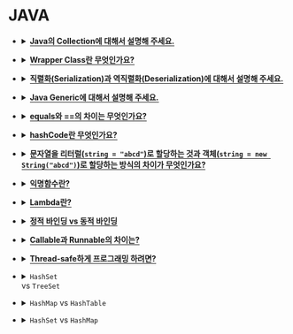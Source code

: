 # JAVA

   <div class="page-body">
      <ul>
         <li>
            <details>
               <summary><span style="border-bottom:0.05em solid"><strong>Java의 Collection에 대해서 설명해 주세요.</strong></span></summary>
               <p>여러 데이터를 담을 수 있는 자료구조</p>
               <p>list, set 등이 있음</p>
            </details>
         </li>
      </ul>
      <ul>
         <li>
            <details>
               <summary><span style="border-bottom:0.05em solid"><strong>Wrapper Class란 무엇인가요?</strong></span></summary>
               <p>java에는 primitive type과 reference type이 있습니다. </p>
               <p>primitive type의 경우 NULL 값을 담지 못하고, 제네릭 프로그래밍에 쓰지 못한다는 특징이 있는데, 이러한 경우와 같이 데이터를 객체로 표현해야 할 때 쓰이는 것이 Wrapper입니다.</p>
            </details>
         </li>
      </ul>
      <ul>
         <li>
            <details>
               <summary><span style="border-bottom:0.05em solid"><strong>직렬화(Serialization)과 역직렬화(Deserialization)에 대해서 설명해 주세요.</strong></span></summary>
               <p><strong>직렬화 </strong>: 데이터를 연속적인 데이터로 변형하는 것</p>
               <p><strong>역직렬화 </strong>: 직렬화된 데이터를 변환하여 객체의 형태로 표현하는 것</p>
            </details>
         </li>
      </ul>
      <ul>
         <li>
            <details>
               <summary><span style="border-bottom:0.05em solid"><strong>Java Generic에 대해서 설명해 주세요.</strong></span></summary>
               <p>제네릭이란 어떤 객체의 타입인지에 관계없이 프로그래밍하는 것을 말합니다. 객체를 초기화할때 타입을 지정해주기 때문에 타입캐스팅이 필요없고 컴파일 타임에 타입체크를 해주기때문에 디버깅이 쉽다는 장점이 있습니다.</p>
               <p><strong>제네릭</strong> </p>
               <ul>
                  <li>다양한 타입의 객체를 사용하는 메소드나 클래스에서 객체를 초기화할 때 타입을 지정해주는 기법</li>
               </ul>
               <p><strong>장점</strong></p>
               <ul>
                  <li>코드 간결</li>
               </ul>
               <ul>
                  <li>컴파일 타임에 오류 체크</li>
               </ul>
               <ul>
                  <li>타입 캐스팅할 필요 없음</li>
               </ul>
               <ul>
                  <li>재사용성 증가</li>
               </ul>
               <ul>
                  <li>
                     <details>
                        <summary><strong><em>제네릭을 사용하지 않을 경우</em></strong></summary>
                        <p><strong>EX)</strong> 만약 제네릭을 사용하지 않고 <code>Object</code> 클래스를 상속받는 경우 매번 타입캐스팅을 해주어야함.
                           만약 타입캐스팅이 잘못되면 런타임시 <code>ClassCastException</code> 오류 발생함
                        </p>
                     </details>
                  </li>
               </ul>
            </details>
         </li>
      </ul>
      <ul>
         <li>
            <details>
               <summary><span style="border-bottom:0.05em solid"><strong>equals와 ==의 차이는 무엇인가요?</strong></span></summary>
               <p>기본적인 동작은 똑같은데 , equals는 override할수 있기때문에 사용자가 원하는 논리적인 통일성을 비교할 수 있다.</p>
               <p><code>==</code></p>
               <ul>
                  <li>참조 비교 : 두 객체가 같은 메모리 공간을 가리키는 지 확인</li>
               </ul>
               <p><code>equals()</code></p>
               <ul>
                  <li>내용 비교 : 두 객체의 값 확인</li>
               </ul>
            </details>
         </li>
      </ul>
      <ul>
         <li>
            <details>
               <summary><span style="border-bottom:0.05em solid"><strong>hashCode란 무엇인가요?</strong></span></summary>
               <p>두 객체가 동일한 객체인지 비교 가능</p>
               <p>heap 에 저장된 객체의 메모리 주소 반환</p>
            </details>
         </li>
      </ul>
      <ul>
         <li>
            <details>
               <summary><span style="border-bottom:0.05em solid"><strong>문자열을 리터럴(</strong></span><span style="border-bottom:0.05em solid"><strong><code>string = &quot;abcd&quot;</code></strong></span><span style="border-bottom:0.05em solid"><strong>)로 할당하는 것과 객체(</strong></span><span style="border-bottom:0.05em solid"><strong><code>string = new String(&quot;abcd&quot;)</code></strong></span><span style="border-bottom:0.05em solid"><strong>)로 할당하는 방식의 차이가 무엇인가요?</strong></span></summary>
               <p>리터럴 : string constant pool에 생성</p>
               <p>new : heap에 생성</p>
               <p>== 연산도 다름</p>
            </details>
         </li>
      </ul>
      <ul>
         <li>
            <details>
               <summary><span style="border-bottom:0.05em solid"><strong>익명함수란?</strong></span></summary>
               <p>리터럴 방식으로 만들어진 이름없는 함수</p>
               <p>재사용을 안하기때문에 이름없이 만든다.</p>
               <pre><code>//리터럴 방식
var a = 10;
var name = superman;

//익명함수
var funcA = function(name){
     alert(name + &quot;님 환영합니다&quot;);
}</code></pre>
            </details>
         </li>
      </ul>
      <ul>
         <li>
            <details>
               <summary><span style="border-bottom:0.05em solid"><strong>Lambda란?</strong></span></summary>
               <p>람다란 함수형 프로그래밍을 지원하기 위해 자바8부터 나온 표현식으로, 함수형 인터페이스를 이용하는 방식입니다. 익명함수의 한 형태입니다.</p>
               <p>코드가 간결해지고 가독성이 높아진다는 장점이 있는 반면에, 남용시 디버깅이 어려워질 수 있다는 단점이 존재합니다.</p>
            </details>
         </li>
      </ul>
      <ul>
         <li>
            <details>
               <summary><span style="border-bottom:0.05em solid"><strong>정적 바인딩 vs 동적 바인딩</strong></span></summary>
               <p><strong>바인딩</strong> : 함수를 호출할 때 함수가 위치한 메모리로 연결시켜주는 것</p>
               <p><strong>정적 바인딩</strong> : 컴파일 타임에 결정, 컴파일 시간에 정보가 결정되므로 효율 좋음</p>
               <p><strong>동적 바인딩</strong> : 런타임에 결정, 런타임에 자유롭게 바뀌므로 적응성 좋음, 타입 체크로 인한 수행 속도 저하</p>
            </details>
         </li>
      </ul>
      <ul>
         <li>
            <details>
               <summary><span style="border-bottom:0.05em solid"><strong>Callable과 Runnable의 차이는?</strong></span></summary>
               <p>둘다 스레드를 구현하기 위한 인터페이스임</p>
               <p><strong>Callable</strong></p>
               <ul>
                  <li>리턴 타입 존재</li>
               </ul>
               <ul>
                  <li>Exception 발생</li>
               </ul>
               <p><strong>Runnable</strong></p>
               <ul>
                  <li>리턴 타입 없음</li>
               </ul>
               <ul>
                  <li>Exception 없음</li>
               </ul>
            </details>
         </li>
      </ul>
      <ul>
         <li>
            <details>
               <summary><span style="border-bottom:0.05em solid"><strong>Thread-safe하게 프로그래밍 하려면?</strong></span></summary>
               <ul>
                  <li><code>volatile</code> : 캐시에 저장하지 않고 메모리에서 접근하겠다 (ex. 하나의 스레드만 RW하고 나머지는 R하는 경우)</li>
               </ul>
               <ul>
                  <li><code>synchronized </code>키워드 : Lock기법</li>
               </ul>
               <ul>
                  <li><code>Atomic </code>클래스 : CAS(Compare And Swap)기반, 특정 메모리 위치 값과 주어진 값을 비교해 같으면 새로운 값으로 변경</li>
               </ul>
            </details>
         </li>
      </ul>
      <ul>
         <li>
            <details>
               <summary><code>HashSet </code>vs <code>TreeSet</code></summary>
               <p><strong>HashSet</strong></p>
               <ul>
                  <li>해싱으로 구현</li>
               </ul>
               <ul>
                  <li>TreeSet보다 빠름</li>
               </ul>
               <ul>
                  <li>정렬 불가</li>
               </ul>
               <p><strong>TreeSet</strong></p>
               <ul>
                  <li>이진탐색트리 형태로 데이터 저장</li>
               </ul>
               <ul>
                  <li>레드-블랙 트리로 구현됨</li>
               </ul>
               <ul>
                  <li>추가/삭제에는 시간 걸리지만 검색과 정렬 뛰어남</li>
               </ul>
               <ul>
                  <li>저장순서 유지X</li>
               </ul>
            </details>
         </li>
      </ul>
      <ul>
         <li>
            <details>
               <summary><code>HashMap</code> vs <code>HashTable</code></summary>
               <p><strong>HashMap</strong></p>
               <ul>
                  <li>비동기</li>
               </ul>
               <ul>
                  <li>보조해시 사용</li>
               </ul>
               <p><strong>HashTable</strong></p>
               <ul>
                  <li>동기, thread-safe</li>
               </ul>
               <ul>
                  <li>멀티스레드가 아니라면 HashMap보다는 성능이 떨어짐</li>
               </ul>
               <ul>
                  <li>Null 허용하지 않음</li>
               </ul>
            </details>
         </li>
      </ul>
      <ul>
         <li>
            <details>
               <summary><code>HashSet</code> vs <code>HashMap</code></summary>
               <p><strong>HashSet</strong></p>
               <ul>
                  <li>중복된 객체 비허용</li>
               </ul>
               <ul>
                  <li>객체 저장</li>
               </ul>
               <ul>
                  <li>equals() hashCode() 메소드로 중복 여부 체크</li>
               </ul>
               <ul>
                  <li>HashMap에 비해 느림</li>
               </ul>
               <p><strong>HashMap</strong></p>
               <ul>
                  <li>Map 인터페이스 구현</li>
               </ul>
               <ul>
                  <li>key-value 형식 데이터 저장</li>
               </ul>
               <ul>
                  <li>HashSet에 비해 빠름</li>
               </ul>
            </details>
         </li>
      </ul>
      <p></p>
   </div>
